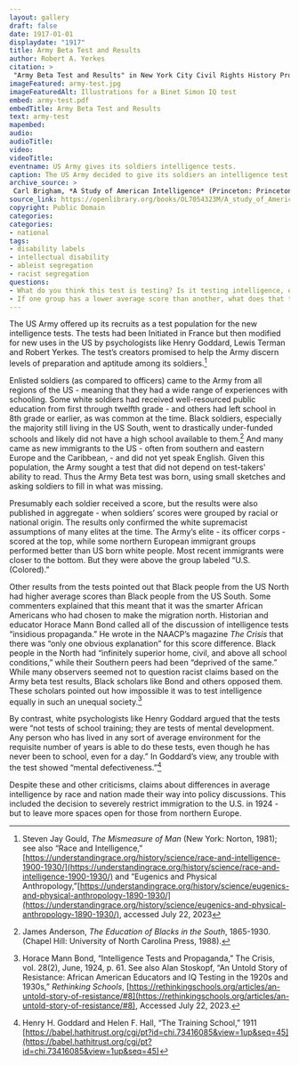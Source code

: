 ```yaml
--- 
layout: gallery
draft: false
date: 1917-01-01
displaydate: "1917"
title: Army Beta Test and Results 
author: Robert A. Yerkes
citation: >
 "Army Beta Test and Results" in New York City Civil Rights History Project, Accessed: [Month Day, Year], https://nyccivilrightshistory.org/gallery/army-test."
imageFeatured: army-test.jpg
imageFeaturedAlt: Illustrations for a Binet Simon IQ test
embed: army-test.pdf
embedTitle: Army Beta Test and Results 
text: army-test
mapembed: 
audio: 
audioTitle: 
video: 
videoTitle: 
eventname: US Army gives its soldiers intelligence tests.
caption: The US Army decided to give its soldiers an intelligence test. As many troops, like many Americans at the time, did not read, the test used pictures instead of words. 
archive_source: >
 Carl Brigham, *A Study of American Intelligence* (Princeton: Princeton University Press, 1923).
source_link: https://openlibrary.org/books/OL7054323M/A_study_of_American_intelligence
copyright: Public Domain
categories: 
categories:	
- national
tags:	
- disability labels
- intellectual disability
- ableist segregation
- racist segregation
questions:
- What do you think this test is testing? Is it testing intelligence, or something else? 
- If one group has a lower average score than another, what does that tell us (if anything) about the scores of individuals in that group? How do the mathematical concepts of “mean” and “range” help our thinking here?
--- 
```


The US Army offered up its recruits as a test population for the new intelligence tests.  The tests had been Initiated in France but then modified for new uses in the US by psychologists like Henry Goddard, Lewis Terman and Robert Yerkes. The test’s creators  promised to help the Army discern levels of preparation and aptitude among its soldiers.[^1]

Enlisted soldiers (as compared to officers) came to the Army from all regions of the US - meaning that they had a wide range of experiences with schooling. Some white soldiers had received well-resourced public education from first through twelfth grade - and others had left school in 8th grade or earlier, as was common at the time. Black soldiers, especially the majority still living in the US South, went to drastically under-funded schools and likely did not have a high school available to them.[^2] And many came as new immigrants to the US - often from southern and eastern Europe and the Caribbean, - and did not yet speak English. Given this population, the Army sought a test that did not depend on test-takers' ability to read. Thus the Army Beta test was born, using small sketches and asking soldiers to fill in what was missing.

Presumably each soldier received a score, but the results were also published in aggregate - when soldiers’ scores were grouped by racial or national origin. The results only confirmed the white supremacist assumptions of many elites at the time. The Army’s elite - its officer corps - scored at the top, while some northern European immigrant groups performed better than US born white people. Most recent immigrants were closer to the bottom. But they were above the group labeled “U.S. (Colored).”

Other results from the tests pointed out that Black people from the US North had higher average scores than Black people from the US South. Some commenters explained that this meant that it was the smarter African Americans who had chosen to make the migration north. Historian and educator Horace Mann Bond called all of the discussion of intelligence tests “insidious propaganda.” He wrote in the NAACP’s magazine *The Crisis* that there was “only one obvious explanation” for this score difference. Black people in the North had “infinitely superior home, civil, and above all school conditions,” while their Southern peers had been “deprived of the same.” While many observers seemed not to question racist claims based on the Army beta test results, Black scholars like Bond and others opposed them. These scholars pointed out how impossible it was to test intelligence equally in such an unequal society.[^3]

By contrast, white psychologists like Henry Goddard argued that the tests were “not tests of school training; they are tests of mental development. Any person who has lived in any sort of average environment for the requisite number of years is able to do these tests, even though he has never been to school, even for a day.” In Goddard’s view, any trouble with the test showed “mental defectiveness.”[^4]

Despite these and other criticisms, claims about differences in average intelligence by race and nation made their way into policy discussions. This included the decision to severely restrict immigration to the U.S. in 1924 - but to leave more spaces open for those from northern Europe.

[^1]: Steven Jay Gould, *The Mismeasure of Man* (New York: Norton, 1981); see also “Race and Intelligence,” [https://understandingrace.org/history/science/race-and-intelligence-1900-1930/](https://understandingrace.org/history/science/race-and-intelligence-1900-1930/) and ”Eugenics and Physical Anthropology,”[https://understandingrace.org/history/science/eugenics-and-physical-anthropology-1890-1930/](https://understandingrace.org/history/science/eugenics-and-physical-anthropology-1890-1930/), accessed July 22, 2023

[^2]: James Anderson, *The Education of Blacks in the South*, 1865-1930. (Chapel Hill: University of North Carolina Press, 1988).

[^3]: Horace Mann Bond, “Intelligence Tests and Propaganda,” The Crisis, vol. 28(2), June, 1924, p. 61. See also Alan Stoskopf, “An Untold Story of Resistance: African American Educators and IQ Testing in the 1920s and 1930s,” *Rethinking Schools*, [https://rethinkingschools.org/articles/an-untold-story-of-resistance/#8](https://rethinkingschools.org/articles/an-untold-story-of-resistance/#8), Accessed July 22, 2023.

[^4]: Henry H. Goddard and Helen F. Hall, “The Training School,” 1911 [https://babel.hathitrust.org/cgi/pt?id=chi.73416085&view=1up&seq=45](https://babel.hathitrust.org/cgi/pt?id=chi.73416085&view=1up&seq=45)
